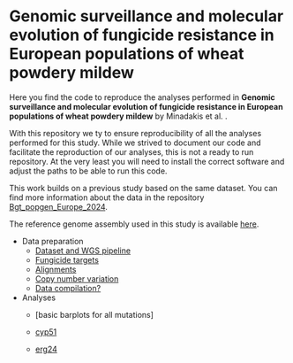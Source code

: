 # Genomic surveillance and molecular evolution of fungicide resistance in European populations of wheat powdery mildew 

Here you find the code to reproduce the analyses performed in **Genomic surveillance and molecular evolution of fungicide resistance in European populations of wheat powdery mildew** by Minadakis et al. .

With this repository we ty to ensure reproducibility of all the analyses performed for this study. While we strived to document our code and facilitate the reproduction of our analyses, this is not a ready to run repository. At the very least you will need to install the correct software and adjust the paths to be able to run this code.

This work builds on a previous study based on the same dataset. You can find more information about the data in the repository [Bgt_popgen_Europe_2024](https://github.com/fmenardo/Bgt_popgen_Europe_2024/tree/Bgt_ms).

The reference genome assembly used in this study is available [here](https://doi.org/10.5281/zenodo.13903934).

- Data preparation
  - [Dataset and WGS pipeline](Dataset/Dataset.md)
  - [Fungicide targets](Fungicide_targets/Fungicide_targets.md)
  - [Alignments](Alignments/Alignments.md)
  - [Copy number variation](cnv/cnv.md)
  - [Data compilation?](???)
- Analyses 
  - [basic barplots for all mutations]

  - [cyp51](cyp51/cyp51.md)
  - [erg24](erg24/erg24.md)
